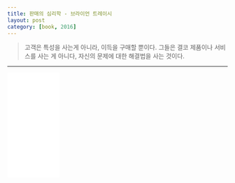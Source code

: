 ```yaml
---
title: 판매의 심리학 - 브라이언 트레이시
layout: post
category: [book, 2016]
--- 
```


> 고객은 특성을 사는게 아니라, 이득을 구매할 뿐이다.
> 그들은 결코 제품이나 서비스를 사는 게 아니다, 자신의 문제에 대한 해결법을 사는 것이다.




---

<iframe style="width:120px;height:240px;" marginwidth="0" marginheight="0" scrolling="no" frameborder="0" src="//ws-na.amazon-adsystem.com/widgets/q?ServiceVersion=20070822&OneJS=1&Operation=GetAdHtml&MarketPlace=US&source=ac&ref=qf_sp_asin_til&ad_type=product_link&tracking_id=bebetem-20&marketplace=amazon&region=US&placement=0785288066&asins=0785288066&linkId=cbdb9a32f47663ea36c882286b7bcc48&show_border=false&link_opens_in_new_window=true&price_color=333333&title_color=0066c0&bg_color=ffffff">
    </iframe>